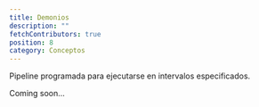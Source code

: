 ```yaml
---
title: Demonios
description: ""
fetchContributors: true
position: 8
category: Conceptos
---
```


Pipeline programada para ejecutarse en intervalos especificados.

<alert>

Coming soon...

</alert>

<molecules-github-user-list :items="$contributors"></molecules-github-user-list>
